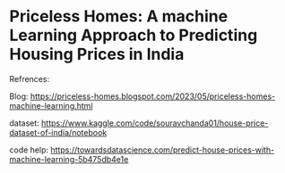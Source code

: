 # Priceless Homes: A machine Learning Approach to Predicting Housing Prices in India
Refrences:

Blog: https://priceless-homes.blogspot.com/2023/05/priceless-homes-machine-learning.html

dataset: https://www.kaggle.com/code/souravchanda01/house-price-dataset-of-india/notebook

code help: https://towardsdatascience.com/predict-house-prices-with-machine-learning-5b475db4e1e
